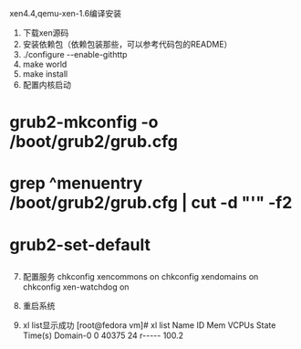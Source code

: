 xen4.4,qemu-xen-1.6编译安装

1.  下载xen源码
2.  安装依赖包（依赖包装那些，可以参考代码包的README）
3.  ./configure --enable-githttp
4.  make world
5.  make install
6. 配置内核启动
 # grub2-mkconfig -o /boot/grub2/grub.cfg
 # grep ^menuentry /boot/grub2/grub.cfg | cut -d "'" -f2
 # grub2-set-default <menu entry title you want>

7. 配置服务
chkconfig xencommons on
chkconfig xendomains on
chkconfig xen-watchdog on

8. 重启系统
9. xl list显示成功
[root@fedora vm]# xl list
Name                                        ID   Mem VCPUs      State   Time(s)
Domain-0                                     0 40375    24     r-----     100.2
